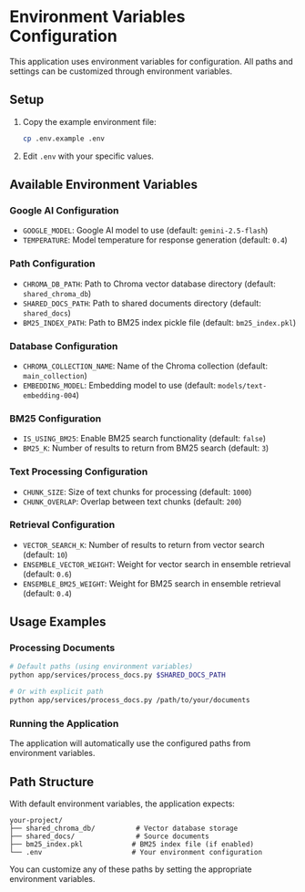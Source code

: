 # Environment Variables Configuration

This application uses environment variables for configuration. All paths and settings can be customized through environment variables.

## Setup

1. Copy the example environment file:
   ```bash
   cp .env.example .env
   ```

2. Edit `.env` with your specific values.

## Available Environment Variables

### Google AI Configuration
- `GOOGLE_MODEL`: Google AI model to use (default: `gemini-2.5-flash`)
- `TEMPERATURE`: Model temperature for response generation (default: `0.4`)

### Path Configuration
- `CHROMA_DB_PATH`: Path to Chroma vector database directory (default: `shared_chroma_db`)
- `SHARED_DOCS_PATH`: Path to shared documents directory (default: `shared_docs`)
- `BM25_INDEX_PATH`: Path to BM25 index pickle file (default: `bm25_index.pkl`)

### Database Configuration
- `CHROMA_COLLECTION_NAME`: Name of the Chroma collection (default: `main_collection`)
- `EMBEDDING_MODEL`: Embedding model to use (default: `models/text-embedding-004`)

### BM25 Configuration
- `IS_USING_BM25`: Enable BM25 search functionality (default: `false`)
- `BM25_K`: Number of results to return from BM25 search (default: `3`)

### Text Processing Configuration
- `CHUNK_SIZE`: Size of text chunks for processing (default: `1000`)
- `CHUNK_OVERLAP`: Overlap between text chunks (default: `200`)

### Retrieval Configuration
- `VECTOR_SEARCH_K`: Number of results to return from vector search (default: `10`)
- `ENSEMBLE_VECTOR_WEIGHT`: Weight for vector search in ensemble retrieval (default: `0.6`)
- `ENSEMBLE_BM25_WEIGHT`: Weight for BM25 search in ensemble retrieval (default: `0.4`)

## Usage Examples

### Processing Documents
```bash
# Default paths (using environment variables)
python app/services/process_docs.py $SHARED_DOCS_PATH

# Or with explicit path
python app/services/process_docs.py /path/to/your/documents
```

### Running the Application
The application will automatically use the configured paths from environment variables.

## Path Structure
With default environment variables, the application expects:
```
your-project/
├── shared_chroma_db/          # Vector database storage
├── shared_docs/               # Source documents
├── bm25_index.pkl            # BM25 index file (if enabled)
└── .env                      # Your environment configuration
```

You can customize any of these paths by setting the appropriate environment variables.
